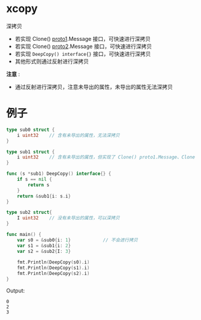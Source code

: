 # xcopy

深拷贝

- 若实现 Clone() [proto1](https://github.com/golang/protobuf/tree/master/proto).Message 接口，可快速进行深拷贝
- 若实现 Clone() [proto2](https://github.com/protocolbuffers/protobuf-go/tree/master/proto).Message 接口，可快速进行深拷贝
- 若实现 `DeepCopy() interface{}` 接口，可快速进行深拷贝
- 其他形式则通过反射进行深拷贝


**注意** :
- 通过反射进行深拷贝，注意未导出的属性，未导出的属性无法深拷贝

# 例子
```go
type sub0 struct {
    i uint32    // 含有未导出的属性，无法深拷贝
}

type sub1 struct {
    i uint32    // 含有未导出的属性，但实现了 Clone() proto1.Message、Clone() proto2.Message、DeepCopyInterface，可以深拷贝
}

func (s *sub1) DeepCopy() interface{} {
    if s == nil {
        return s
    }
    return &sub1{i: s.i}
}

type sub2 struct{
    I uint32    // 没有未导出的属性，可以深拷贝
}

func main() {
    var s0 = &sub0{i: 1}            // 不会进行拷贝
    var s1 = &sub1{i: 2}
    var s2 = &sub2{I: 3}
	
    fmt.Println(DeepCopy(s0).i)
    fmt.Println(DeepCopy(s1).i)
    fmt.Println(DeepCopy(s2).i)
}
```

Output:
```text
0
2
3
```